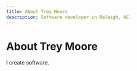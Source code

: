 ```yaml
---
title: About Trey Moore
description: Software developer in Raleigh, NC.
---
```


# About Trey Moore

I create software.
